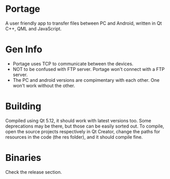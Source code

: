 # Portage
A user friendly app to transfer files between PC and Android, written in Qt C++, QML and JavaScript.

# Gen Info
- Portage uses TCP to communicate between the devices.
- NOT to be confused with FTP server. Portage won't connect with a FTP server.
- The PC and android versions are compimentary with each other. One won't work without the other.

# Building
Compiled using Qt 5.12, it should work with latest versions too. Some deprecations may be there, but those can be easily sorted out.
To compile, open the source projects respectively in Qt Creator, change the paths for resources in the code (the res folder), and it should compile fine.

# Binaries
Check the release section.
